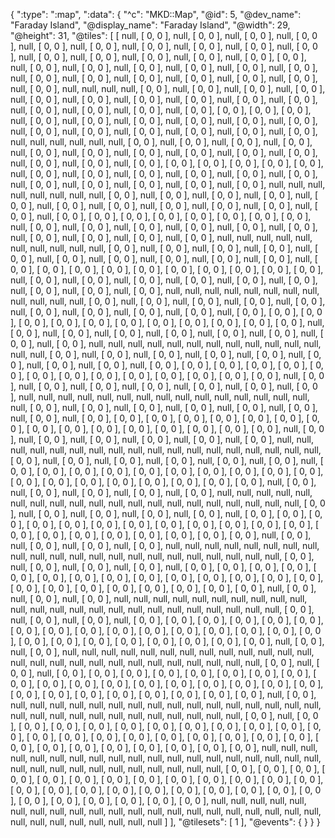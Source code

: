 {
  ":type": ":map",
  ":data": {
    "^c": "MKD::Map",
    "@id": 5,
    "@dev_name": "Faraday Island",
    "@display_name": "Faraday Island",
    "@width": 29,
    "@height": 31,
    "@tiles": [
      [
        null,
        [
          0,
          0
        ],
        null,
        [
          0,
          0
        ],
        null,
        [
          0,
          0
        ],
        null,
        [
          0,
          0
        ],
        null,
        [
          0,
          0
        ],
        null,
        [
          0,
          0
        ],
        null,
        [
          0,
          0
        ],
        null,
        [
          0,
          0
        ],
        null,
        [
          0,
          0
        ],
        null,
        [
          0,
          0
        ],
        null,
        [
          0,
          0
        ],
        null,
        [
          0,
          0
        ],
        null,
        [
          0,
          0
        ],
        null,
        [
          0,
          0
        ],
        null,
        [
          0,
          0
        ],
        [
          0,
          0
        ],
        null,
        [
          0,
          0
        ],
        null,
        [
          0,
          0
        ],
        null,
        [
          0,
          0
        ],
        null,
        [
          0,
          0
        ],
        null,
        [
          0,
          0
        ],
        null,
        [
          0,
          0
        ],
        null,
        [
          0,
          0
        ],
        null,
        [
          0,
          0
        ],
        null,
        [
          0,
          0
        ],
        null,
        [
          0,
          0
        ],
        null,
        [
          0,
          0
        ],
        null,
        [
          0,
          0
        ],
        null,
        [
          0,
          0
        ],
        null,
        null,
        null,
        null,
        [
          0,
          0
        ],
        null,
        [
          0,
          0
        ],
        null,
        [
          0,
          0
        ],
        null,
        [
          0,
          0
        ],
        null,
        [
          0,
          0
        ],
        null,
        [
          0,
          0
        ],
        null,
        [
          0,
          0
        ],
        null,
        [
          0,
          0
        ],
        null,
        [
          0,
          0
        ],
        null,
        [
          0,
          0
        ],
        null,
        [
          0,
          0
        ],
        null,
        [
          0,
          0
        ],
        null,
        [
          0,
          0
        ],
        null,
        [
          0,
          0
        ],
        [
          0,
          0
        ],
        [
          0,
          0
        ],
        [
          0,
          0
        ],
        null,
        [
          0,
          0
        ],
        null,
        [
          0,
          0
        ],
        null,
        [
          0,
          0
        ],
        null,
        [
          0,
          0
        ],
        null,
        [
          0,
          0
        ],
        null,
        [
          0,
          0
        ],
        null,
        [
          0,
          0
        ],
        null,
        [
          0,
          0
        ],
        null,
        [
          0,
          0
        ],
        null,
        [
          0,
          0
        ],
        null,
        [
          0,
          0
        ],
        null,
        [
          0,
          0
        ],
        null,
        null,
        null,
        null,
        null,
        null,
        [
          0,
          0
        ],
        null,
        [
          0,
          0
        ],
        null,
        [
          0,
          0
        ],
        null,
        [
          0,
          0
        ],
        null,
        [
          0,
          0
        ],
        null,
        [
          0,
          0
        ],
        null,
        [
          0,
          0
        ],
        null,
        [
          0,
          0
        ],
        null,
        [
          0,
          0
        ],
        null,
        [
          0,
          0
        ],
        null,
        [
          0,
          0
        ],
        null,
        [
          0,
          0
        ],
        null,
        [
          0,
          0
        ],
        [
          0,
          0
        ],
        [
          0,
          0
        ],
        [
          0,
          0
        ],
        [
          0,
          0
        ],
        [
          0,
          0
        ],
        null,
        [
          0,
          0
        ],
        null,
        [
          0,
          0
        ],
        null,
        [
          0,
          0
        ],
        null,
        [
          0,
          0
        ],
        null,
        [
          0,
          0
        ],
        null,
        [
          0,
          0
        ],
        null,
        [
          0,
          0
        ],
        null,
        [
          0,
          0
        ],
        null,
        [
          0,
          0
        ],
        null,
        [
          0,
          0
        ],
        null,
        [
          0,
          0
        ],
        null,
        null,
        null,
        null,
        null,
        null,
        null,
        null,
        [
          0,
          0
        ],
        null,
        [
          0,
          0
        ],
        null,
        [
          0,
          0
        ],
        null,
        [
          0,
          0
        ],
        null,
        [
          0,
          0
        ],
        null,
        [
          0,
          0
        ],
        null,
        [
          0,
          0
        ],
        null,
        [
          0,
          0
        ],
        null,
        [
          0,
          0
        ],
        null,
        [
          0,
          0
        ],
        null,
        [
          0,
          0
        ],
        null,
        [
          0,
          0
        ],
        [
          0,
          0
        ],
        [
          0,
          0
        ],
        [
          0,
          0
        ],
        [
          0,
          0
        ],
        [
          0,
          0
        ],
        [
          0,
          0
        ],
        [
          0,
          0
        ],
        null,
        [
          0,
          0
        ],
        null,
        [
          0,
          0
        ],
        null,
        [
          0,
          0
        ],
        null,
        [
          0,
          0
        ],
        null,
        [
          0,
          0
        ],
        null,
        [
          0,
          0
        ],
        null,
        [
          0,
          0
        ],
        null,
        [
          0,
          0
        ],
        null,
        [
          0,
          0
        ],
        null,
        [
          0,
          0
        ],
        null,
        null,
        null,
        null,
        null,
        null,
        null,
        null,
        null,
        null,
        [
          0,
          0
        ],
        null,
        [
          0,
          0
        ],
        null,
        [
          0,
          0
        ],
        null,
        [
          0,
          0
        ],
        null,
        [
          0,
          0
        ],
        null,
        [
          0,
          0
        ],
        null,
        [
          0,
          0
        ],
        null,
        [
          0,
          0
        ],
        null,
        [
          0,
          0
        ],
        null,
        [
          0,
          0
        ],
        null,
        [
          0,
          0
        ],
        [
          0,
          0
        ],
        [
          0,
          0
        ],
        [
          0,
          0
        ],
        [
          0,
          0
        ],
        [
          0,
          0
        ],
        [
          0,
          0
        ],
        [
          0,
          0
        ],
        [
          0,
          0
        ],
        [
          0,
          0
        ],
        null,
        [
          0,
          0
        ],
        null,
        [
          0,
          0
        ],
        null,
        [
          0,
          0
        ],
        null,
        [
          0,
          0
        ],
        null,
        [
          0,
          0
        ],
        null,
        [
          0,
          0
        ],
        null,
        [
          0,
          0
        ],
        null,
        [
          0,
          0
        ],
        null,
        [
          0,
          0
        ],
        null,
        null,
        null,
        null,
        null,
        null,
        null,
        null,
        null,
        null,
        null,
        null,
        [
          0,
          0
        ],
        null,
        [
          0,
          0
        ],
        null,
        [
          0,
          0
        ],
        null,
        [
          0,
          0
        ],
        null,
        [
          0,
          0
        ],
        null,
        [
          0,
          0
        ],
        null,
        [
          0,
          0
        ],
        null,
        [
          0,
          0
        ],
        null,
        [
          0,
          0
        ],
        null,
        [
          0,
          0
        ],
        [
          0,
          0
        ],
        [
          0,
          0
        ],
        [
          0,
          0
        ],
        [
          0,
          0
        ],
        [
          0,
          0
        ],
        [
          0,
          0
        ],
        [
          0,
          0
        ],
        [
          0,
          0
        ],
        [
          0,
          0
        ],
        [
          0,
          0
        ],
        [
          0,
          0
        ],
        null,
        [
          0,
          0
        ],
        null,
        [
          0,
          0
        ],
        null,
        [
          0,
          0
        ],
        null,
        [
          0,
          0
        ],
        null,
        [
          0,
          0
        ],
        null,
        [
          0,
          0
        ],
        null,
        [
          0,
          0
        ],
        null,
        [
          0,
          0
        ],
        null,
        null,
        null,
        null,
        null,
        null,
        null,
        null,
        null,
        null,
        null,
        null,
        null,
        null,
        [
          0,
          0
        ],
        null,
        [
          0,
          0
        ],
        null,
        [
          0,
          0
        ],
        null,
        [
          0,
          0
        ],
        null,
        [
          0,
          0
        ],
        null,
        [
          0,
          0
        ],
        null,
        [
          0,
          0
        ],
        null,
        [
          0,
          0
        ],
        null,
        [
          0,
          0
        ],
        [
          0,
          0
        ],
        [
          0,
          0
        ],
        [
          0,
          0
        ],
        [
          0,
          0
        ],
        [
          0,
          0
        ],
        [
          0,
          0
        ],
        [
          0,
          0
        ],
        [
          0,
          0
        ],
        [
          0,
          0
        ],
        [
          0,
          0
        ],
        [
          0,
          0
        ],
        [
          0,
          0
        ],
        [
          0,
          0
        ],
        null,
        [
          0,
          0
        ],
        null,
        [
          0,
          0
        ],
        null,
        [
          0,
          0
        ],
        null,
        [
          0,
          0
        ],
        null,
        [
          0,
          0
        ],
        null,
        [
          0,
          0
        ],
        null,
        [
          0,
          0
        ],
        null,
        null,
        null,
        null,
        null,
        null,
        null,
        null,
        null,
        null,
        null,
        null,
        null,
        null,
        null,
        null,
        [
          0,
          0
        ],
        null,
        [
          0,
          0
        ],
        null,
        [
          0,
          0
        ],
        null,
        [
          0,
          0
        ],
        null,
        [
          0,
          0
        ],
        null,
        [
          0,
          0
        ],
        null,
        [
          0,
          0
        ],
        null,
        [
          0,
          0
        ],
        [
          0,
          0
        ],
        [
          0,
          0
        ],
        [
          0,
          0
        ],
        [
          0,
          0
        ],
        [
          0,
          0
        ],
        [
          0,
          0
        ],
        [
          0,
          0
        ],
        [
          0,
          0
        ],
        [
          0,
          0
        ],
        [
          0,
          0
        ],
        [
          0,
          0
        ],
        [
          0,
          0
        ],
        [
          0,
          0
        ],
        [
          0,
          0
        ],
        [
          0,
          0
        ],
        null,
        [
          0,
          0
        ],
        null,
        [
          0,
          0
        ],
        null,
        [
          0,
          0
        ],
        null,
        [
          0,
          0
        ],
        null,
        [
          0,
          0
        ],
        null,
        [
          0,
          0
        ],
        null,
        null,
        null,
        null,
        null,
        null,
        null,
        null,
        null,
        null,
        null,
        null,
        null,
        null,
        null,
        null,
        null,
        null,
        [
          0,
          0
        ],
        null,
        [
          0,
          0
        ],
        null,
        [
          0,
          0
        ],
        null,
        [
          0,
          0
        ],
        null,
        [
          0,
          0
        ],
        null,
        [
          0,
          0
        ],
        null,
        [
          0,
          0
        ],
        [
          0,
          0
        ],
        [
          0,
          0
        ],
        [
          0,
          0
        ],
        [
          0,
          0
        ],
        [
          0,
          0
        ],
        [
          0,
          0
        ],
        [
          0,
          0
        ],
        [
          0,
          0
        ],
        [
          0,
          0
        ],
        [
          0,
          0
        ],
        [
          0,
          0
        ],
        [
          0,
          0
        ],
        [
          0,
          0
        ],
        [
          0,
          0
        ],
        [
          0,
          0
        ],
        [
          0,
          0
        ],
        [
          0,
          0
        ],
        null,
        [
          0,
          0
        ],
        null,
        [
          0,
          0
        ],
        null,
        [
          0,
          0
        ],
        null,
        [
          0,
          0
        ],
        null,
        [
          0,
          0
        ],
        null,
        null,
        null,
        null,
        null,
        null,
        null,
        null,
        null,
        null,
        null,
        null,
        null,
        null,
        null,
        null,
        null,
        null,
        null,
        null,
        [
          0,
          0
        ],
        null,
        [
          0,
          0
        ],
        null,
        [
          0,
          0
        ],
        null,
        [
          0,
          0
        ],
        null,
        [
          0,
          0
        ],
        null,
        [
          0,
          0
        ],
        [
          0,
          0
        ],
        [
          0,
          0
        ],
        [
          0,
          0
        ],
        [
          0,
          0
        ],
        [
          0,
          0
        ],
        [
          0,
          0
        ],
        [
          0,
          0
        ],
        [
          0,
          0
        ],
        [
          0,
          0
        ],
        [
          0,
          0
        ],
        [
          0,
          0
        ],
        [
          0,
          0
        ],
        [
          0,
          0
        ],
        [
          0,
          0
        ],
        [
          0,
          0
        ],
        [
          0,
          0
        ],
        [
          0,
          0
        ],
        [
          0,
          0
        ],
        [
          0,
          0
        ],
        null,
        [
          0,
          0
        ],
        null,
        [
          0,
          0
        ],
        null,
        [
          0,
          0
        ],
        null,
        [
          0,
          0
        ],
        null,
        null,
        null,
        null,
        null,
        null,
        null,
        null,
        null,
        null,
        null,
        null,
        null,
        null,
        null,
        null,
        null,
        null,
        null,
        null,
        null,
        null,
        [
          0,
          0
        ],
        null,
        [
          0,
          0
        ],
        null,
        [
          0,
          0
        ],
        null,
        [
          0,
          0
        ],
        null,
        [
          0,
          0
        ],
        [
          0,
          0
        ],
        [
          0,
          0
        ],
        [
          0,
          0
        ],
        [
          0,
          0
        ],
        [
          0,
          0
        ],
        [
          0,
          0
        ],
        [
          0,
          0
        ],
        [
          0,
          0
        ],
        [
          0,
          0
        ],
        [
          0,
          0
        ],
        [
          0,
          0
        ],
        [
          0,
          0
        ],
        [
          0,
          0
        ],
        [
          0,
          0
        ],
        [
          0,
          0
        ],
        [
          0,
          0
        ],
        [
          0,
          0
        ],
        [
          0,
          0
        ],
        [
          0,
          0
        ],
        [
          0,
          0
        ],
        [
          0,
          0
        ],
        null,
        [
          0,
          0
        ],
        null,
        [
          0,
          0
        ],
        null,
        [
          0,
          0
        ],
        null,
        null,
        null,
        null,
        null,
        null,
        null,
        null,
        null,
        null,
        null,
        null,
        null,
        null,
        null,
        null,
        null,
        null,
        null,
        null,
        null,
        null,
        null,
        null,
        [
          0,
          0
        ],
        null,
        [
          0,
          0
        ],
        null,
        [
          0,
          0
        ],
        null,
        [
          0,
          0
        ],
        [
          0,
          0
        ],
        [
          0,
          0
        ],
        [
          0,
          0
        ],
        [
          0,
          0
        ],
        [
          0,
          0
        ],
        [
          0,
          0
        ],
        [
          0,
          0
        ],
        [
          0,
          0
        ],
        [
          0,
          0
        ],
        [
          0,
          0
        ],
        [
          0,
          0
        ],
        [
          0,
          0
        ],
        [
          0,
          0
        ],
        [
          0,
          0
        ],
        [
          0,
          0
        ],
        [
          0,
          0
        ],
        [
          0,
          0
        ],
        [
          0,
          0
        ],
        [
          0,
          0
        ],
        [
          0,
          0
        ],
        [
          0,
          0
        ],
        [
          0,
          0
        ],
        [
          0,
          0
        ],
        null,
        [
          0,
          0
        ],
        null,
        [
          0,
          0
        ],
        null,
        null,
        null,
        null,
        null,
        null,
        null,
        null,
        null,
        null,
        null,
        null,
        null,
        null,
        null,
        null,
        null,
        null,
        null,
        null,
        null,
        null,
        null,
        null,
        null,
        null,
        [
          0,
          0
        ],
        null,
        [
          0,
          0
        ],
        null,
        [
          0,
          0
        ],
        [
          0,
          0
        ],
        [
          0,
          0
        ],
        [
          0,
          0
        ],
        [
          0,
          0
        ],
        [
          0,
          0
        ],
        [
          0,
          0
        ],
        [
          0,
          0
        ],
        [
          0,
          0
        ],
        [
          0,
          0
        ],
        [
          0,
          0
        ],
        [
          0,
          0
        ],
        [
          0,
          0
        ],
        [
          0,
          0
        ],
        [
          0,
          0
        ],
        [
          0,
          0
        ],
        [
          0,
          0
        ],
        [
          0,
          0
        ],
        [
          0,
          0
        ],
        [
          0,
          0
        ],
        [
          0,
          0
        ],
        [
          0,
          0
        ],
        [
          0,
          0
        ],
        [
          0,
          0
        ],
        [
          0,
          0
        ],
        [
          0,
          0
        ],
        null,
        [
          0,
          0
        ],
        null,
        null,
        null,
        null,
        null,
        null,
        null,
        null,
        null,
        null,
        null,
        null,
        null,
        null,
        null,
        null,
        null,
        null,
        null,
        null,
        null,
        null,
        null,
        null,
        null,
        null,
        null,
        null,
        [
          0,
          0
        ],
        null,
        [
          0,
          0
        ],
        [
          0,
          0
        ],
        [
          0,
          0
        ],
        [
          0,
          0
        ],
        [
          0,
          0
        ],
        [
          0,
          0
        ],
        [
          0,
          0
        ],
        [
          0,
          0
        ],
        [
          0,
          0
        ],
        [
          0,
          0
        ],
        [
          0,
          0
        ],
        [
          0,
          0
        ],
        [
          0,
          0
        ],
        [
          0,
          0
        ],
        [
          0,
          0
        ],
        [
          0,
          0
        ],
        [
          0,
          0
        ],
        [
          0,
          0
        ],
        [
          0,
          0
        ],
        [
          0,
          0
        ],
        [
          0,
          0
        ],
        [
          0,
          0
        ],
        [
          0,
          0
        ],
        [
          0,
          0
        ],
        [
          0,
          0
        ],
        [
          0,
          0
        ],
        [
          0,
          0
        ],
        [
          0,
          0
        ],
        null,
        null,
        null,
        null,
        null,
        null,
        null,
        null,
        null,
        null,
        null,
        null,
        null,
        null,
        null,
        null,
        null,
        null,
        null,
        null,
        null,
        null,
        null,
        null,
        null,
        null,
        null,
        null,
        null,
        null,
        [
          0,
          0
        ],
        [
          0,
          0
        ],
        [
          0,
          0
        ],
        [
          0,
          0
        ],
        [
          0,
          0
        ],
        [
          0,
          0
        ],
        [
          0,
          0
        ],
        [
          0,
          0
        ],
        [
          0,
          0
        ],
        [
          0,
          0
        ],
        [
          0,
          0
        ],
        [
          0,
          0
        ],
        [
          0,
          0
        ],
        [
          0,
          0
        ],
        [
          0,
          0
        ],
        [
          0,
          0
        ],
        [
          0,
          0
        ],
        [
          0,
          0
        ],
        [
          0,
          0
        ],
        [
          0,
          0
        ],
        [
          0,
          0
        ],
        [
          0,
          0
        ],
        [
          0,
          0
        ],
        [
          0,
          0
        ],
        [
          0,
          0
        ],
        [
          0,
          0
        ],
        [
          0,
          0
        ],
        [
          0,
          0
        ],
        [
          0,
          0
        ],
        null,
        null,
        null,
        null,
        null,
        null,
        null,
        null,
        null,
        null,
        null,
        null,
        null,
        null,
        null,
        null,
        null,
        null,
        null,
        null,
        null,
        null,
        null,
        null,
        null,
        null,
        null,
        null,
        null
      ]
    ],
    "@tilesets": [
      1
    ],
    "@events": {
    }
  }
}